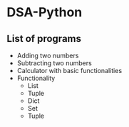 # DSA-Python

## List of programs

- Adding two numbers
- Subtracting two numbers
- Calculator with basic functionalities
- Functionality
    - List
    - Tuple
    - Dict
    - Set
    - Tuple